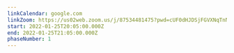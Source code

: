```yaml
---
linkCalendar: google.com
linkZoom: https://us02web.zoom.us/j/87534481475?pwd=cUF0dHJDSjFGVXNqTnNiNm9HSC9NUT09
start: 2022-01-25T20:05:00.000Z
end: 2022-01-25T21:05:00.000Z
phaseNumber: 1
---
```

